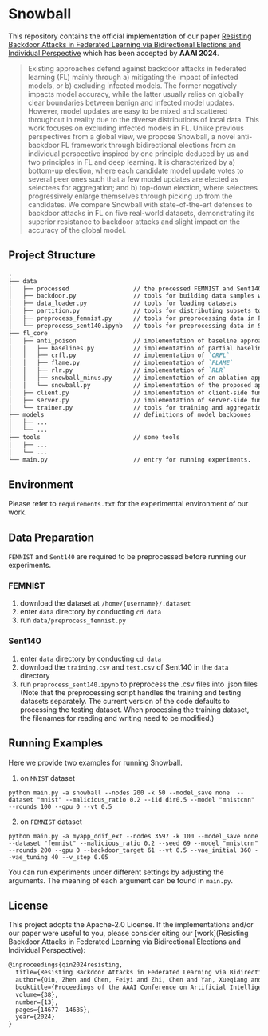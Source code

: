 # Snowball

This repository contains the official implementation of our paper [Resisting Backdoor Attacks in Federated Learning via Bidirectional Elections and Individual Perspective](https://ojs.aaai.org/index.php/AAAI/article/view/29385) which has been accepted by **AAAI 2024**. 

> Existing approaches defend against backdoor attacks in federated learning (FL) mainly through a) mitigating the impact of infected models, or b) excluding infected models. The former negatively impacts model accuracy, while the latter usually relies on globally clear boundaries between benign and infected model updates. However, model updates are easy to be mixed and scattered throughout in reality due to the diverse distributions of local data. This work focuses on excluding infected models in FL. Unlike previous perspectives from a global view, we propose Snowball, a novel anti-backdoor FL framework through bidirectional elections from an individual perspective inspired by one principle deduced by us and two principles in FL and deep learning. It is characterized by a) bottom-up election, where each candidate model update votes to several peer ones such that a few model updates are elected as selectees for aggregation; and b) top-down election, where selectees progressively enlarge themselves through picking up from the candidates. We compare Snowball with state-of-the-art defenses to backdoor attacks in FL on five real-world datasets, demonstrating its superior resistance to backdoor attacks and slight impact on the accuracy of the global model.


## Project Structure
```Markdown
.
├── data
│   ├── processed                  // the processed FEMNIST and Sent140 should be saved in this directory.
│   ├── backdoor.py                // tools for building data samples with backdoor triggers
│   ├── data_loader.py             // tools for loading datasets
│   ├── partition.py               // tools for distributing subsets to clients
│   ├── preprocess_femnist.py      // tools for preprocessing data in FEMNIST
│   └── preprocess_sent140.ipynb   // tools for preprocessing data in Sent140
├── fl_core
│   ├── anti_poison                // implementation of baseline approaches and the proposed approaches
│   │   ├── baselines.py           // implementation of partial baselines.
│   │   ├── crfl.py                // implementation of `CRFL`
│   │   ├── flame.py               // implementation of `FLAME`
│   │   ├── rlr.py                 // implementation of `RLR`
│   │   ├── snowball_minus.py      // implementation of an ablation approach of `Snowball`, i.e., Snowball$\boxminus$
│   │   └── snowball.py            // implementation of the proposed approach, `Snowball`
│   ├── client.py                  // implementation of client-side functionalities
│   ├── server.py                  // implementation of server-side functionalities
│   └── trainer.py                 // tools for training and aggregation
├── models                         // definitions of model backbones
│   ├── ...   
│   └── ... 
├── tools                          // some tools
│   ├── ...   
│   └── ...  
└── main.py                        // entry for running experiments.
```


## Environment
Please refer to `requirements.txt` for the experimental environment of our work.


## Data Preparation
`FEMNIST` and `Sent140` are required to be preprocessed before running our experiments.

### FEMNIST
1. download the dataset at `/home/{username}/.dataset` 
2. enter `data` directory by conducting `cd data`
3. run `data/preprocess_femnist.py`

### Sent140
1. enter `data` directory by conducting `cd data`
2. download the `training.csv` and `test.csv` of Sent140 in the `data` directory
3. run `preprocess_sent140.ipynb` to preprocess the .csv files into .json files (Note that the preprocessing script handles the training and testing datasets separately. The current version of the code defaults to processing the testing dataset. When processing the training dataset, the filenames for reading and writing need to be modified.)

## Running Examples
Here we provide two examples for running Snowball.
1. on `MNIST` dataset
```shell
python main.py -a snowball --nodes 200 -k 50 --model_save none  --dataset "mnist" --malicious_ratio 0.2 --iid dir0.5 --model "mnistcnn" --rounds 100 --gpu 0 --vt 0.5
```

2. on `FEMNIST` dataset
```shell
python main.py -a myapp_ddif_ext --nodes 3597 -k 100 --model_save none  --dataset "femnist" --malicious_ratio 0.2 --seed 69 --model "mnistcnn" --rounds 200 --gpu 0 --backdoor_target 61 --vt 0.5 --vae_initial 360 --vae_tuning 40 --v_step 0.05
```

You can run experiments under different settings by adjusting the arguments. 
The meaning of each argument can be found in `main.py`.

## License
This project adopts the Apache-2.0 License. 
If the implementations and/or our paper were useful to you, please consider citing our [work](Resisting Backdoor Attacks in Federated Learning via Bidirectional Elections and Individual Perspective):
```latex
@inproceedings{qin2024resisting,
  title={Resisting Backdoor Attacks in Federated Learning via Bidirectional Elections and Individual Perspective},
  author={Qin, Zhen and Chen, Feiyi and Zhi, Chen and Yan, Xueqiang and Deng, Shuiguang},
  booktitle={Proceedings of the AAAI Conference on Artificial Intelligence},
  volume={38},
  number={13},
  pages={14677--14685},
  year={2024}
}
```
